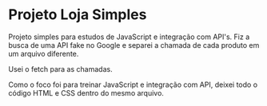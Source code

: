 # Projeto Loja Simples
Projeto simples para estudos de JavaScript e integração com API's. Fiz a busca de uma API fake no Google e separei a chamada de cada produto em um arquivo diferente.

Usei o fetch para as chamadas.

Como o foco foi para treinar JavaScript e integração com API, deixei todo o código HTML e CSS dentro do mesmo arquivo.
